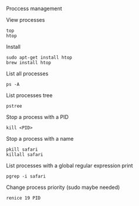 Proccess management

View processes
```
top
htop
```

Install
```
sudo apt-get install htop
brew install htop
```

List all processes
```
ps -A
```

List processes tree
```
pstree
```

Stop a process with a PID
```
kill <PID>
```

Stop a process with a name
```
pkill safari
killall safari
```

List processes with a global regular expression print
```
pgrep -i safari
```

Change process priority (sudo maybe needed)
```
renice 19 PID
```
